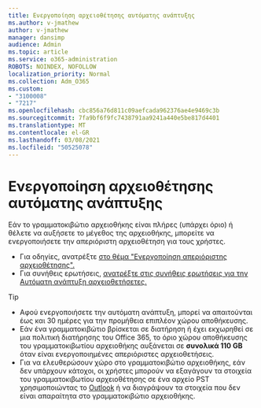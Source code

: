 ```yaml
---
title: Ενεργοποίηση αρχειοθέτησης αυτόματης ανάπτυξης
ms.author: v-jmathew
author: v-jmathew
manager: dansimp
audience: Admin
ms.topic: article
ms.service: o365-administration
ROBOTS: NOINDEX, NOFOLLOW
localization_priority: Normal
ms.collection: Adm_O365
ms.custom:
- "3100008"
- "7217"
ms.openlocfilehash: cbc856a76d811c09aefcada962376ae4e9469c3b
ms.sourcegitcommit: 7fa9bf6f9fc7438791aa9241a440e5be817d4401
ms.translationtype: MT
ms.contentlocale: el-GR
ms.lasthandoff: 03/08/2021
ms.locfileid: "50525078"
---
```

# <a name="enable-auto-expanding-archiving"></a>Ενεργοποίηση αρχειοθέτησης αυτόματης ανάπτυξης

Εάν το γραμματοκιβώτιο αρχειοθήκης είναι πλήρες (υπάρχει όριο) ή θέλετε να αυξήσετε το μέγεθος της αρχειοθήκης, μπορείτε να ενεργοποιήσετε την απεριόριστη αρχειοθέτηση για τους χρήστες.

- Για οδηγίες, ανατρέξτε [στο θέμα "Ενεργοποίηση απεριόριστης αρχειοθέτησης".](https://docs.microsoft.com/office365/securitycompliance/enable-unlimited-archiving)
- Για συνήθεις ερωτήσεις, [ανατρέξτε στις συνήθεις ερωτήσεις για την Αυτόματη ανάπτυξη αρχειοθετήσετες.](https://blogs.technet.microsoft.com/exchange/2018/04/09/office-365-auto-expanding-archives-faq/)

> [!TIP]
>
> - Αφού ενεργοποιήσετε την αυτόματη ανάπτυξη, μπορεί να απαιτούνται έως και 30 ημέρες για την προμήθεια επιπλέον χώρου αποθήκευσης.
> - Εάν ένα γραμματοκιβώτιο βρίσκεται σε διατήρηση ή έχει εκχωρηθεί σε μια πολιτική διατήρησης του Office 365, το όριο χώρου αποθήκευσης του γραμματοκιβωτίου αρχειοθήκης αυξάνεται σε **συνολικά 110 GB** όταν είναι ενεργοποιημένες απεριόριστες αρχειοθετήσεις.
> - Για να ελευθερώσουν χώρο στο γραμματοκιβώτιο αρχειοθήκης, εάν δεν υπάρχουν κάτοχοι, οι χρήστες μπορούν να εξαγάγουν τα στοιχεία του γραμματοκιβωτίου αρχειοθέτησης σε ένα αρχείο PST χρησιμοποιώντας το [Outlook](https://support.office.com/article/Export-or-backup-email-contacts-and-calendar-to-an-Outlook-pst-file-14252b52-3075-4e9b-be4e-ff9ef1068f91) ή να διαγράψουν τα στοιχεία που δεν είναι απαραίτητα στο γραμματοκιβώτιο αρχειοθήκης.
